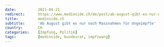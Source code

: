 ```yaml
---
date:          2021-04-21
redirect:      https://www.medinside.ch/de/post/ab-august-gibt-es-nur-noch-massnahmen-fuer-ungeimpfte
title:         medinside.ch
subtitle:      'Ab August gibt es nur noch Massnahmen für Ungeimpfte'
country:       CH
categories:    [Impfung, Politik]
tags:          [medinside, bundesrat, impfzwang]
---
```


